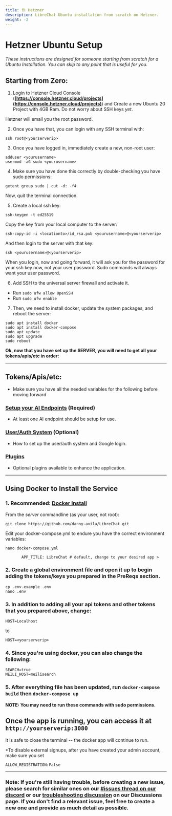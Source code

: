 ```yaml
---
title: 🏗️ Hetzner
description: LibreChat Ubuntu installation from scratch on Hetzner.
weight: -2
---
```

# Hetzner Ubuntu Setup

*These instructions are designed for someone starting from scratch for a Ubuntu Installation. You can skip to any point that is useful for you.*

## Starting from Zero:

1. Login to Hetzner Cloud Console (**[https://console.hetzner.cloud/projects](https://console.hetzner.cloud/projects)**) and Create a new Ubuntu 20 Project with 4GB Ram. Do not worry about SSH keys *yet*.

Hetzner will email you the root password.

2. Once you have that, you can login with any SSH terminal with:

```
ssh root@<yourserverip>
```

3. Once you have logged in, immediately create a new, non-root user:

```
adduser <yourusername>
usermod -aG sudo <yourusername>
```

4. Make sure you have done this correctly by double-checking you have sudo permissions:

```
getent group sudo | cut -d: -f4
```

Now, quit the terminal connection.

5. Create a local ssh key:

```
ssh-keygen -t ed25519
```

Copy the key from your local computer to the server:
```
ssh-copy-id -i <locationto>/id_rsa.pub <yourusername>@<yourserverip>
```

And then login to the server with that key:
```
ssh <yourusername>@<yourserverip>
```

When you login, now and going forward, it will ask you for the password for your ssh key now, not your user password. Sudo commands will always want your user password.

6. Add SSH to the universal server firewall and activate it.

- Run `sudo ufw allow OpenSSH`
- Run `sudo ufw enable`


7. Then, we need to install docker, update the system packages, and reboot the server:
```
sudo apt install docker
sudo apt install docker-compose
sudo apt update
sudo apt upgrade
sudo reboot
```

**Ok, now that you have set up the SERVER, you will need to get all your tokens/apis/etc in order:**

---

## Tokens/Apis/etc:
- Make sure you have all the needed variables for the following before moving forward

### [Setup your AI Endpoints](../install/configuration/ai_setup.md) (Required)
- At least one AI endpoint should be setup for use.
### [User/Auth System](../install/configuration/user_auth_system.md) (Optional)

- How to set up the user/auth system and Google login.
### [Plugins](../features/plugins/introduction.md)
- Optional plugins available to enhance the application.

---

## Using Docker to Install the Service

### 1. **Recommended: [Docker Install](../install/installation/docker_compose_install.md)**
From the *server* commandline (as your user, not root):

```
git clone https://github.com/danny-avila/LibreChat.git
```

Edit your docker-compose.yml to endure you have the correct environment variables:

```
nano docker-compose.yml
```

```
       APP_TITLE: LibreChat # default, change to your desired app >
```

### 2. Create a global environment file and open it up to begin adding the tokens/keys you prepared in the PreReqs section.
```
cp .env.example .env
nano .env
```

### 3. In addition to adding all your api tokens and other tokens that you prepared above, change:

```
HOST=Localhost
```
to
```
HOST=<yourserverip>
```

### 4. Since you're using docker, you can also change the following:

```
SEARCH=true
MEILI_HOST=meilisearch
```

### 5. After everything file has been updated, run  `docker-compose build` then `docker-compose up`


**NOTE: You may need to run these commands with sudo permissions.**

## Once the app is running, you can access it at `http://yourserverip:3080`

It is safe to close the terminal -- the docker app will continue to run.

*To disable external signups, after you have created your admin account, make sure you set
```
ALLOW_REGISTRATION:False
```

---

### Note: If you're still having trouble, before creating a new issue, please search for similar ones on our [#issues thread on our discord](https://discord.gg/weqZFtD9C4) or our [troubleshooting discussion](https://github.com/danny-avila/LibreChat/discussions/categories/troubleshooting) on our Discussions page. If you don't find a relevant issue, feel free to create a new one and provide as much detail as possible.
